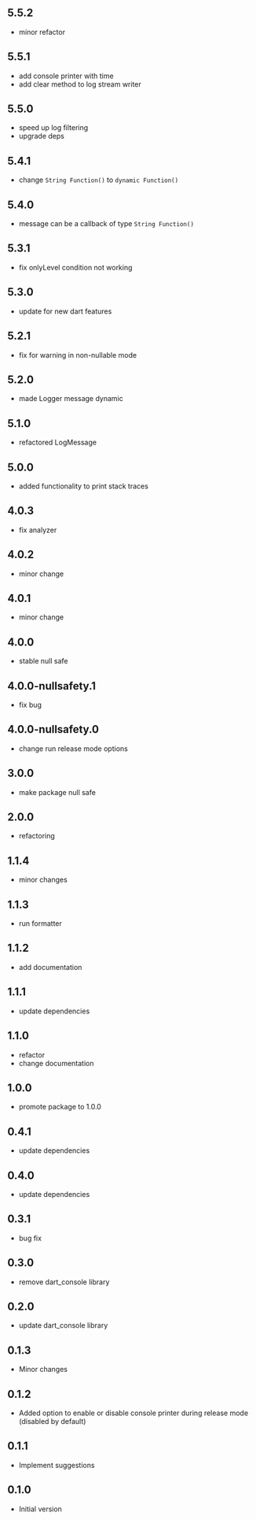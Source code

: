 ## 5.5.2

- minor refactor

## 5.5.1

- add console printer with time
- add clear method to log stream writer

## 5.5.0

- speed up log filtering
- upgrade deps

## 5.4.1

- change ``String Function()`` to ``dynamic Function()``

## 5.4.0

- message can be a callback of type ``String Function()``

## 5.3.1

- fix onlyLevel condition not working

## 5.3.0

- update for new dart features

## 5.2.1

- fix for warning in non-nullable mode

## 5.2.0

- made Logger message dynamic

## 5.1.0

- refactored LogMessage

## 5.0.0

- added functionality to print stack traces

## 4.0.3

- fix analyzer

## 4.0.2

- minor change

## 4.0.1

- minor change

## 4.0.0

- stable null safe

## 4.0.0-nullsafety.1

- fix bug

## 4.0.0-nullsafety.0

- change run release mode options

## 3.0.0

- make package null safe

## 2.0.0

- refactoring

## 1.1.4

- minor changes

## 1.1.3

- run formatter

## 1.1.2

- add documentation

## 1.1.1

- update dependencies

## 1.1.0

- refactor
- change documentation

## 1.0.0

- promote package to 1.0.0

## 0.4.1

- update dependencies

## 0.4.0

- update dependencies

## 0.3.1

- bug fix

## 0.3.0

- remove dart_console library

## 0.2.0

- update dart_console library

## 0.1.3

- Minor changes

## 0.1.2

- Added option to enable or disable console printer during release mode (disabled by default)

## 0.1.1

- Implement suggestions

## 0.1.0

- Initial version
